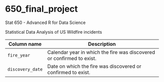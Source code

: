 # 650_final_project
Stat 650 - Advanced R for Data Science

Statistical Data Analysis of US Wildfire incidents




| Column name     | Description      |   
| ------------- | ------------- | 
| `fire_year`    | Calendar year in which the fire was discovered or confirmed to exist.         | 
| `discovery_date`         |  Date on which the fire was discovered or confirmed to exist.        | 
